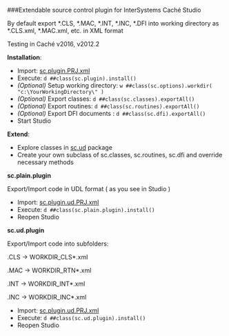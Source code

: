 ###Extendable source control plugin for InterSystems Caché Studio

By default export *.CLS, *.MAC, *.INT, *.INC, *.DFI into working directory as *.CLS.xml, *.MAC.xml, etc. in XML format 

Testing in Caché v2016, v2012.2

**Installation**:

* Import: [sc.plugin.PRJ.xml](https://github.com/doublefint/sc.plugin/blob/master/sc.plugin.PRJ.xml)
* Execute: `d ##class(sc.plugin).install()`
* _(Optional)_ Setup working directory: `w ##class(sc.options).workdir( "c:\YourWorkingDirectory\" )`
* _(Optional)_ Export classes: `d ##class(sc.classes).exportAll()`
* _(Optional)_ Export routines: `d ##class(sc.routines).exportAll()`
* _(Optional)_ Export DFI documents : `d ##class(sc.dfi).exportAll()`
* Start Studio

**Extend**:

* Explore classes in [sc.ud](https://github.com/doublefint/sc.plugin/tree/master/sc/ud) package
* Create your own subclass of sc.classes, sc.routines, sc.dfi and override necessary methods

**sc.plain.plugin**

Export/Import code in UDL format ( as you see in Studio ) 
* Import: [sc.plugin.ud.PRJ.xml](https://github.com/doublefint/sc.plugin/blob/master/sc.plugin.ud.PRJ.xml)
* Execute: `d ##class(sc.plain.plugin).install()`
* Reopen Studio

**sc.ud.plugin**

Export/Import code into subfolders: 

 .CLS -> WORKDIR\_CLS\*.xml
 
 .MAC -> WORKDIR\_RTN\*.xml
 
 .INT -> WORKDIR\_INT\*.xml
 
 .INC -> WORKDIR\_INC\*.xml
 
* Import: [sc.plugin.ud.PRJ.xml](https://github.com/doublefint/sc.plugin/blob/master/sc.plugin.ud.PRJ.xml)
* Execute: `d ##class(sc.ud.plugin).install()`
* Reopen Studio
 
